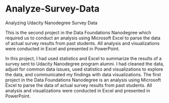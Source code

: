 # Analyze-Survey-Data
Analyzing Udacity Nanodegree Survey Data

This is the second project in the Data Foundations Nanodegree which required us to conduct an analysis using Microsoft Excel to parse the data of actual survey results from past students. All analysis and visualizations were conducted in Excel and presented in PowerPoint.

In this project, I had used statistics and Excel to summarize the results of a survey sent to Udacity Nanodegree program alumni. I had cleaned the data, adjust for common data issues, used statistics and visualizations to explore the data, and communicated my findings with data visualizations. The first project in the Data Foundations Nanodegree is an analysis using Microsoft Excel to parse the data of actual survey results from past students. All analysis and visualizations were conducted in Excel and presented in PowerPoint.
